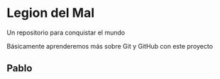 # Legion del Mal
Un repositorio para conquistar el mundo

Básicamente aprenderemos más sobre Git y GitHub con este proyecto


## Pablo